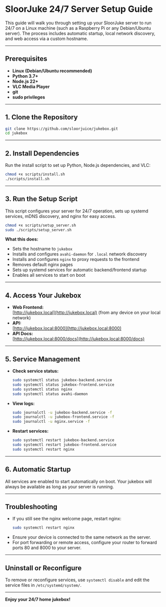 # SloorJuke 24/7 Server Setup Guide

This guide will walk you through setting up your SloorJuke server to run 24/7 on a Linux machine (such as a Raspberry Pi or any Debian/Ubuntu server). The process includes automatic startup, local network discovery, and web access via a custom hostname.

---

## Prerequisites

- **Linux (Debian/Ubuntu recommended)**
- **Python 3.7+**
- **Node.js 22+**
- **VLC Media Player**
- **git**
- **sudo privileges**

---

## 1. Clone the Repository

```bash
git clone https://github.com/sloorjuice/jukebox.git
cd jukebox
```

---

## 2. Install Dependencies

Run the install script to set up Python, Node.js dependencies, and VLC:

```bash
chmod +x scripts/install.sh
./scripts/install.sh
```

---

## 3. Run the Setup Script

This script configures your server for 24/7 operation, sets up systemd services, mDNS discovery, and nginx for easy access.

```bash
chmod +x scripts/setup_server.sh
sudo ./scripts/setup_server.sh
```

**What this does:**
- Sets the hostname to `jukebox`
- Installs and configures `avahi-daemon` for `.local` network discovery
- Installs and configures `nginx` to proxy requests to the frontend
- Removes default nginx pages
- Sets up systemd services for automatic backend/frontend startup
- Enables all services to start on boot

---

## 4. Access Your Jukebox

- **Web Frontend:**  
  [http://jukebox.local](http://jukebox.local) (from any device on your local network)
- **API:**  
  [http://jukebox.local:8000](http://jukebox.local:8000)
- **API Docs:**  
  [http://jukebox.local:8000/docs](http://jukebox.local:8000/docs)

---

## 5. Service Management

- **Check service status:**
  ```bash
  sudo systemctl status jukebox-backend.service
  sudo systemctl status jukebox-frontend.service
  sudo systemctl status nginx
  sudo systemctl status avahi-daemon
  ```
- **View logs:**
  ```bash
  sudo journalctl -u jukebox-backend.service -f
  sudo journalctl -u jukebox-frontend.service -f
  sudo journalctl -u nginx.service -f
  ```
- **Restart services:**
  ```bash
  sudo systemctl restart jukebox-backend.service
  sudo systemctl restart jukebox-frontend.service
  sudo systemctl restart nginx
  ```

---

## 6. Automatic Startup

All services are enabled to start automatically on boot. Your jukebox will always be available as long as your server is running.

---

## Troubleshooting

- If you still see the nginx welcome page, restart nginx:
  ```bash
  sudo systemctl restart nginx
  ```
- Ensure your device is connected to the same network as the server.
- For port forwarding or remote access, configure your router to forward ports 80 and 8000 to your server.

---

## Uninstall or Reconfigure

To remove or reconfigure services, use `systemctl disable` and edit the service files in `/etc/systemd/system/`.

---

**Enjoy your 24/7 home jukebox!**